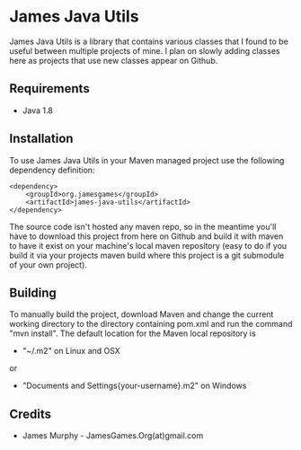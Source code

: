 James Java Utils
===============

James Java Utils is a library that contains various classes that I found to be useful between multiple projects of mine. I plan on slowly adding classes here as projects that use new classes appear on Github.

## Requirements

* Java 1.8

## Installation

To use James Java Utils in your Maven managed project use the
following dependency definition:

    <dependency>
        <groupId>org.jamesgames</groupId>
        <artifactId>james-java-utils</artifactId>
    </dependency>

The source code isn't hosted any maven repo, so in the meantime you'll have to download this project from here on Github and build it with maven to have it exist on your machine's local maven repository (easy to do if you build it via your projects maven build where this project is a git submodule of your own project).

## Building

To manually build the project, download Maven and change the current
working directory to the directory containing pom.xml and run the
command "mvn install".
The default location for the Maven local repository is

* "~/.m2" on Linux and OSX

or

* "Documents and Settings\{your-username}\.m2" on Windows

## Credits

* James Murphy - JamesGames.Org(at)gmail.com


